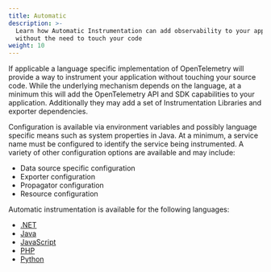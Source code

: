 ```yaml
---
title: Automatic
description: >-
  Learn how Automatic Instrumentation can add observability to your application
  without the need to touch your code
weight: 10
---
```


If applicable a language specific implementation of OpenTelemetry will provide a
way to instrument your application without touching your source code. While the
underlying mechanism depends on the language, at a minimum this will add the
OpenTelemetry API and SDK capabilities to your application. Additionally they
may add a set of Instrumentation Libraries and exporter dependencies.

Configuration is available via environment variables and possibly language
specific means such as system properties in Java. At a minimum, a service name
must be configured to identify the service being instrumented. A variety of
other configuration options are available and may include:

- Data source specific configuration
- Exporter configuration
- Propagator configuration
- Resource configuration

Automatic instrumentation is available for the following languages:

- [.NET](/docs/instrumentation/net/automatic/)
- [Java](/docs/instrumentation/java/automatic/)
- [JavaScript](/docs/instrumentation/js/automatic/)
- [PHP](/docs/instrumentation/php/automatic/)
- [Python](/docs/instrumentation/python/automatic/)
